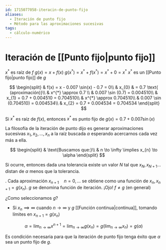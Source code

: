 ```yaml
---
id: 1715077058-iteracin-de-punto-fijo
aliases:
  - Iteración de punto fijo
  - Método para las aproximaciones sucesivas
tags:
  - cálculo-numérico
---
```


# Iteración de [[Punto fijo|punto fijo]]

$x^{*}$ es raíz de $f$
$g(x) = x + f(x)$
$g(x^{*}) = x^{*} + f(x^{*}) = x^{*} + 0 = x^{*}$
$x^{*}$ es un [[Punto fijo|punto fijo]] de $g$

$$
\begin{split}
    & f(x) = x - 0.007 \sin(x) - 0.7 = 0\\
    & x_{0} & = 0.7 \text{ (aproximación)}\\
    & x^{*} \approx 0.7 \\
    & 0.007 \sin (0.7) = 0.004510\\
    & x_{1} = 0.7 + 0.004510 = 0.704510\\
    & x^{*} \approx 0.704510\\
    & 0.007 \sin (0.704510) = 0.004534\\
    & x_{2} = 0.7 + 0.004534 = 0.704534
\end{split}
$$

Si $x^{*}$ es raíz de $f(x)$, entonces $x^{*}$ es punto fijo de $g(x) = 0.7 + 0.007\sin(x)$

La filosofía de la iteración de punto dijo es generar aproximaciones sucesivas $x_{1},x_{2},\ldots ,x_{n}$ a la raíz buscada $\alpha$ esperando acercarnos cada vez más a ella. 

$$
\begin{split}
    & \text{Buscamos que:}\\
    & n \to \infty \implies x_{n} \to \alpha
\end{split}
$$

Si ocurre, entonces dada una tolerancia existe un valor $N$ tal que $x_N,x_{N+1}\ldots$ distan de $\alpha$ menos que la tolerancia.

. Cada aproximación $x_{n+1} \quad n=0,\ldots$ se obtiene como una función de $x_{n}, x_{n+1}=g(x_n)$. $g$ se denomina función de iteración. ¡Ojo! $f\neq g$ (en general)

¿Como seleccionamos $g$?

- Si $x_n \implies \infty$ cuando $n \to \infty$ y $g$ [[Función continua|continua]], tomando límites en $x_{n+1}=g(x_n)$

$$
\alpha = \lim_{n \to \infty} x^{n+1} = \lim_{n \to \infty} g(x_n) = g(\lim_{n \to \infty} x_n) = g(\alpha)
$$

Es condición necesaria para que la iteración de punto fijo tenga éxito que $\alpha$ sea un punto fijo de $g$.

